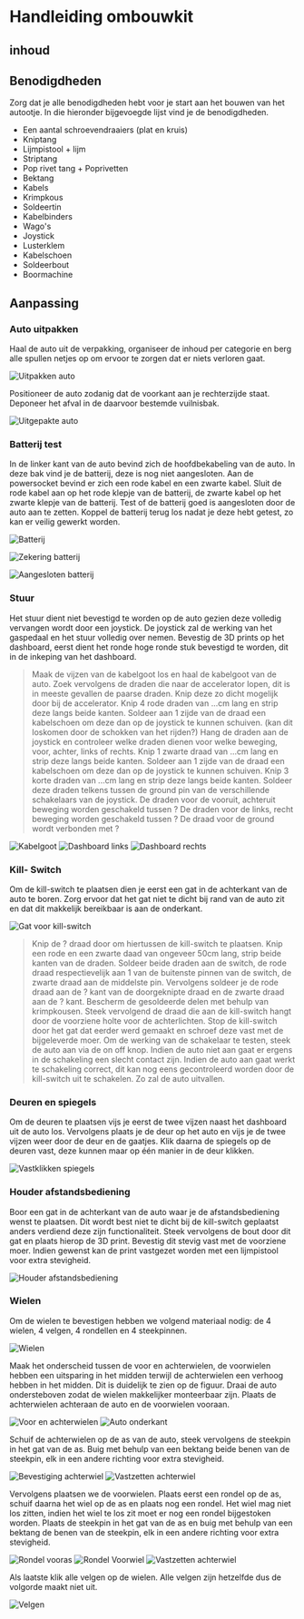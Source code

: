 # Handleiding ombouwkit

## inhoud

<!-- Juiste volgorde bepalen wat eerst wordt gedaan -->
## Benodigdheden

Zorg dat je alle benodigdheden hebt voor je start aan het bouwen van het autootje. In die hieronder bijgevoegde lijst vind je de benodigdheden.

* Een aantal schroevendraaiers (plat en kruis)
* Kniptang
* Lijmpistool + lijm
* Striptang
* Pop rivet tang + Poprivetten
* Bektang
* Kabels
* Krimpkous
* Soldeertin
* Kabelbinders
* Wago's
* Joystick
* Lusterklem
* Kabelschoen
* Soldeerbout
* Boormachine

## Aanpassing

### Auto uitpakken

Haal de auto uit de verpakking, organiseer de inhoud per categorie en berg alle spullen netjes op om ervoor te zorgen dat er niets verloren gaat.

![Uitpakken auto](/Images/Uitpakken_Auto.jpg "Auto in doos")

Positioneer de auto zodanig dat de voorkant aan je rechterzijde staat. Deponeer het afval in de daarvoor bestemde vuilnisbak.  

![Uitgepakte auto](/Images/Uitgepakte_Auto.jpg "Uitgepakte auto")

### Batterij test

In de linker kant van de auto bevind zich de hoofdbekabeling van de auto. In deze bak vind je de batterij, deze is nog niet aangesloten.
 Aan de powersocket bevind er zich een rode kabel en een zwarte kabel. Sluit de rode kabel aan op het rode klepje van de batterij,
 de zwarte kabel op het zwarte klepje van de batterij. Test of de batterij goed is aangesloten door de auto aan te zetten.
 Koppel de batterij terug los nadat je deze hebt getest, zo kan er veilig gewerkt worden.  

![Batterij](/Images/Batterij_Aansluiting.jpg "Hoofdbekabeling")

![Zekering batterij](/Images/Zekering_Batterij.jpg "Aansluiting zekering op batterij")

![Aangesloten batterij](/Images/Connector_Batterij.jpg "Aansluiting batterij")

### Stuur

Het stuur dient niet bevestigd te worden op de auto gezien deze volledig vervangen wordt door een joystick.
 De joystick zal de werking van het gaspedaal en het stuur volledig over nemen.
 Bevestig de 3D prints op het dashboard, eerst dient het ronde hoge ronde stuk bevestigd te worden, dit in de inkeping van het dashboard.

> Maak de vijzen van de kabelgoot los en haal de kabelgoot van de auto.
 Zoek vervolgens de draden die naar de accelerator lopen, dit is in meeste gevallen de paarse draden. Knip deze zo dicht mogelijk door bij de accelerator.
 Knip 4 rode draden van ...cm lang en strip deze langs beide kanten. Soldeer aan 1 zijde van de draad een kabelschoen om deze dan op de joystick te kunnen schuiven.
 (kan dit loskomen door de schokken van het rijden?)
 Hang de draden aan de joystick en controleer welke draden dienen voor welke beweging, voor, achter, links of rechts. 
 Knip 1 zwarte draad van ...cm lang en strip deze langs beide kanten. Soldeer aan 1 zijde van de draad een kabelschoen om deze dan op de joystick te kunnen schuiven.
 Knip 3 korte draden van ...cm lang en strip deze langs beide kanten. Soldeer deze draden telkens tussen de ground pin van de verschillende schakelaars van de joystick.
 De draden voor de vooruit, achteruit beweging worden geschakeld tussen ?
 De draden voor de links, recht beweging worden geschakeld tussen ?
 De draad voor de ground wordt verbonden met ?

![Kabelgoot](/Images/Kabelgoot.jpg "Onderkant kabelgoot")
![Dashboard links](/Images/Dashboard_Links.jpg "Vijs linkerkant dashboard")
![Dashboard rechts](/Images/Dashboard_Rechts.jpg "Vijs rechterkant dashboard")

### Kill- Switch

Om de kill-switch te plaatsen dien je eerst een gat in de achterkant van de auto te boren.
 Zorg ervoor dat het gat niet te dicht bij rand van de auto zit en dat dit makkelijk bereikbaar is aan de onderkant.  

![Gat voor kill-switch](/Images/Boren_Killswitch.jpg "Gat voor kill-switch")

> Knip de ? draad door om hiertussen de kill-switch te plaatsen. Knip een rode en een zwarte daad van ongeveer 50cm lang, strip beide kanten van de draden.
 Soldeer beide draden aan de switch, de rode draad respectievelijk aan 1 van de buitenste pinnen van de switch, de zwarte draad aan de middelste pin.
 Vervolgens soldeer je de rode draad aan de ? kant van de doorgeknipte draad en de zwarte draad aan de ? kant. Bescherm de gesoldeerde delen met behulp van krimpkousen.
 Steek vervolgend de draad die aan de kill-switch hangt door de voorziene holte voor de achterlichten.
 Stop de kill-switch door het gat dat eerder werd gemaakt en schroef deze vast met de bijgeleverde moer.
 Om de werking van de schakelaar te testen, steek de auto aan via de on off knop. Indien de auto niet aan gaat er ergens in de schakeling een slecht contact zijn.
 Indien de auto aan gaat werkt te schakeling correct, dit kan nog eens gecontroleerd worden door de kill-switch uit te schakelen. Zo zal de auto uitvallen.

### Deuren en spiegels

Om de deuren te plaatsen vijs je eerst de twee vijzen naast het dashboard uit de auto los.
 Vervolgens plaats je de deur op het auto en vijs je de twee vijzen weer door de deur en de gaatjes.
 Klik daarna de spiegels op de deuren vast, deze kunnen maar op één manier in de deur klikken.

![Vastklikken spiegels](/Images/Spiegels_Vastklikken.jpg "Vastklikken van spiegels")

### Houder afstandsbediening

Boor een gat in de achterkant van de auto waar je de afstandsbediening wenst te plaatsen.
 Dit wordt best niet te dicht bij de kill-switch geplaatst anders verdiend deze zijn functionaliteit.
 Steek vervolgens de bout door dit gat en plaats hierop de 3D print. Bevestig dit stevig vast met de voorziene moer.
 Indien gewenst kan de print vastgezet worden met een lijmpistool voor extra stevigheid.

![Houder afstandsbediening](/Images/Houder_Afstandsbediening.jpg "Houder voor de afstandsbediening")

### Wielen

Om de wielen te bevestigen hebben we volgend materiaal nodig: de 4 wielen, 4 velgen, 4 rondellen en 4 steekpinnen.

![Wielen](/Images/Wielen.jpg "Wielen en velgen")

Maak het onderscheid tussen de voor en achterwielen, de voorwielen hebben een uitsparing in het midden terwijl de achterwielen een verhoog hebben in het midden.
 Dit is duidelijk te zien op de figuur.
 Draai de auto ondersteboven zodat de wielen makkelijker monteerbaar zijn. Plaats de achterwielen achteraan de auto en de voorwielen vooraan.

![Voor en achterwielen](/Images/Voor_Achterwiel.jpg "Verschil voor en achterwielen")
![Auto onderkant](/Images/Bevestiging_Wielen.jpg "Wielen onderkant")

Schuif de achterwielen op de as van de auto, steek vervolgens de steekpin in het gat van de as.
 Buig met behulp van een bektang beide benen van de steekpin, elk in een andere richting voor extra stevigheid.

![Bevestiging achterwiel](/Images/Bevestiging_Achterwiel.jpg "Bevestigen achterwiel")
![Vastzetten achterwiel](/Images/Vastzetten_Achterwiel.png "Vastzetten achterwiel met steekpin")

Vervolgens plaatsen we de voorwielen. Plaats eerst een rondel op de as, schuif daarna het wiel op de as en plaats nog een rondel.
 Het wiel mag niet los zitten, indien het wiel te los zit moet er nog een rondel bijgestoken worden.
 Plaats de steekpin in het gat van de as en buig met behulp van een bektang de benen van de steekpin, elk in een andere richting voor extra stevigheid.

![Rondel vooras](/Images/Rondeel_Voorwiel.jpg "Rondel plaatsen vooras")
![Rondel Voorwiel](/Images/Wiel_En_Rondeel.jpg "Voorwiel en rondel")
![Vastzetten achterwiel](/Images/Steekpin_Voorwiel.jpg "Vastzetten voorwiel met steekpin")

Als laatste klik alle velgen op de wielen. Alle velgen zijn hetzelfde dus de volgorde maakt niet uit.

![Velgen](/Images/Velgen.jpg "Velgen op wielen")
